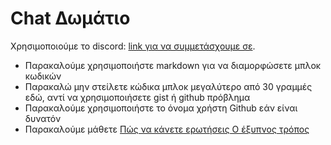 # Chat Δωμάτιο

Χρησιμοποιούμε το discord: [link για να συμμετάσχουμε σε](https://discord.gg/CpevuvY).

* Παρακαλούμε χρησιμοποιήστε markdown για να διαμορφώσετε μπλοκ κωδικών
* Παρακαλώ μην στείλετε κώδικα μπλοκ μεγαλύτερο από 30 γραμμές εδώ, αντί να χρησιμοποιήσετε gist ή github πρόβλημα
* Παρακαλούμε χρησιμοποιήστε το όνομα χρήστη Github εάν είναι δυνατόν
* Παρακαλούμε μάθετε [Πώς να κάνετε ερωτήσεις Ο έξυπνος τρόπος](http://www.catb.org/~esr/faqs/smart-questions.html)
